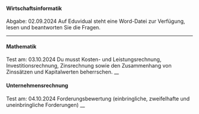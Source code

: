 #### Wirtschaftsinformatik
Abgabe: 02.09.2024
Auf Eduvidual steht eine Word-Datei zur Verfügung, lesen und beantworten Sie die Fragen.
___
#### Mathematik
Test am: 03.10.2024
Du musst Kosten- und Leistungsrechnung, Investitionsrechnung, Zinsrechnung sowie den Zusammenhang von Zinssätzen und Kapitalwerten beherrschen.
__
#### Unternehmensrechnung
Test am: 04.10.2024
Forderungsbewertung (einbringliche, zweifelhafte und uneinbringliche Forderungen)
__